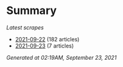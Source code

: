 # Summary
*Latest scrapes*
* [2021-09-22](https://github.com/nuuuwan/news_lk/blob/data/news_lk.2021-09-22.json) (182 articles)
* [2021-09-23](https://github.com/nuuuwan/news_lk/blob/data/news_lk.2021-09-23.json) (7 articles)

*Generated at 02:19AM, September 23, 2021*